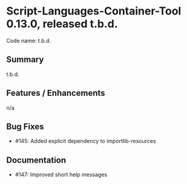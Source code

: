 # Script-Languages-Container-Tool 0.13.0, released t.b.d.

Code name: t.b.d.

## Summary 

t.b.d.

## Features / Enhancements

 n/a 

## Bug Fixes

 - #145: Added explicit dependency to importlib-resources 

## Documentation

 - #147: Improved short help messages
